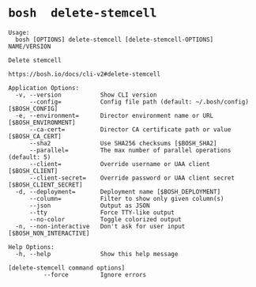 # `bosh  delete-stemcell `

    Usage:
      bosh [OPTIONS] delete-stemcell [delete-stemcell-OPTIONS] NAME/VERSION
    
    Delete stemcell
    
    https://bosh.io/docs/cli-v2#delete-stemcell
    
    Application Options:
      -v, --version           Show CLI version
          --config=           Config file path (default: ~/.bosh/config) [$BOSH_CONFIG]
      -e, --environment=      Director environment name or URL [$BOSH_ENVIRONMENT]
          --ca-cert=          Director CA certificate path or value [$BOSH_CA_CERT]
          --sha2              Use SHA256 checksums [$BOSH_SHA2]
          --parallel=         The max number of parallel operations (default: 5)
          --client=           Override username or UAA client [$BOSH_CLIENT]
          --client-secret=    Override password or UAA client secret [$BOSH_CLIENT_SECRET]
      -d, --deployment=       Deployment name [$BOSH_DEPLOYMENT]
          --column=           Filter to show only given column(s)
          --json              Output as JSON
          --tty               Force TTY-like output
          --no-color          Toggle colorized output
      -n, --non-interactive   Don't ask for user input [$BOSH_NON_INTERACTIVE]
    
    Help Options:
      -h, --help              Show this help message
    
    [delete-stemcell command options]
              --force         Ignore errors
